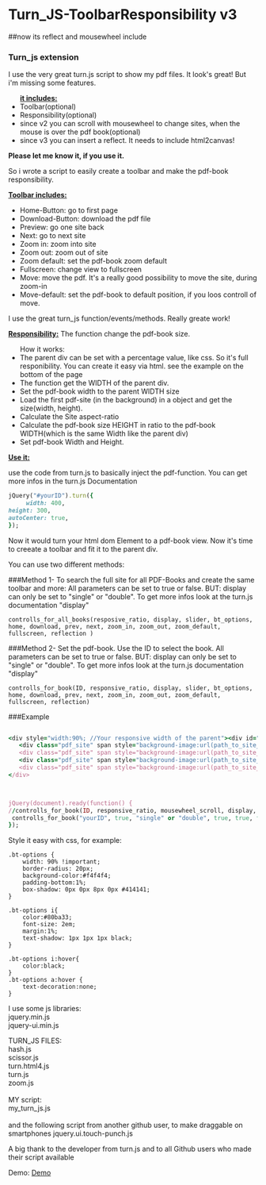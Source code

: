 # Turn_JS-ToolbarResponsibility v3
##now its reflect and mousewheel include
<h3>Turn_js extension</h3>
I use the very great turn.js script to show my pdf files.
It look's great! But i'm missing some features.

<ul><b><u>it includes:</u></b>
<li>Toolbar(optional)</li>
<li>Responsibility(optional)</li>
<li>since v2 you can scroll with mousewheel to change sites, when the mouse is over the pdf book(optional)</li>
<li>since v3 you can insert a reflect. It needs to include html2canvas!</li>
</ul>

<b>Please let me know it, if you use it. </b>

So i wrote a script to easily create a toolbar and make the pdf-book responsibility.

<u><b>Toolbar includes:</b></u>
<ul>
<li>Home-Button: go to first page</li>
<li>Download-Button: download the pdf file</li>
<li>Preview: go one site back</li>
<li>Next: go to next site</li>
<li>Zoom in: zoom into site</li>
<li>Zoom out: zoom out of site</li>
<li>Zoom default: set the pdf-book zoom default</li>
<li>Fullscreen: change view to fullscreen</li>
<li>Move: move the pdf. It's a really good possibility to move the site, during zoom-in</li>
<li>Move-default: set the pdf-book to default position, if you loos controll of move.</li>
</ul>
I use the great turn_js function/events/methods. Really greate work!

<u><b>Responsibility:</u></b>
The function change the pdf-book size. 

<ul>How it works:
<li>The parent div can be set with a percentage value, like css. So it's full responibility. You can create it easy via html. see the example on the bottom of the page</li>
<li>The function get the WIDTH of the parent div.</li>
<li>Set the pdf-book width to the parent WIDTH size</li>
<li>Load the first pdf-site (in the background) in a object and get the size(width, height). </li>
<li>Calculate the Site aspect-ratio</li>
<li>Calculate the pdf-book size HEIGHT in ratio to the pdf-book WIDTH(which is the same Width like the parent div)</li> 
<li>Set pdf-book Width and Height.</li>
</ul>

<u><b>Use it:</u></b><br>

use the code from turn.js to basically inject the pdf-function. You can get more infos in the turn.js Documentation
```ruby
jQuery("#yourID").turn({
     width: 400,
height: 300,
autoCenter: true,
});
```
Now it would turn your html dom Element to a pdf-book view.
Now it's time to creeate a toolbar and fit it to the parent div.

You can use two different methods:

###Method 1- To search the full site for all PDF-Books and create the same toolbar and more:
All parameters can be set to true or false. BUT: display can only be set to "single" or "double". To get more infos look at the turn.js documentation "display" 
```
controlls_for_all_books(resposive_ratio, display, slider, bt_options, home, download, prev, next, zoom_in, zoom_out, zoom_default, fullscreen, reflection )
```

###Method 2- Set the pdf-book. Use the ID to select the book.
All parameters can be set to true or false. BUT: display can only be set to "single" or "double". To get more infos look at the turn.js documentation "display" 

```
controlls_for_book(ID, responsive_ratio, display, slider, bt_options, home, download, prev, next, zoom_in, zoom_out, zoom_default, fullscreen, reflection)
```

###Example
```ruby

<div style="width:90%; //Your responsive width of the parent"><div id="yourID" class="turn_js ui-flipbook" data-pdf-src="path_to_the_pdf_file">
   <div class="pdf_site" span style="background-image:url(path_to_site_1_jpg);"></div>
   <div class="pdf_site" span style="background-image:url(path_to_site_2_jpg);"></div>
   <div class="pdf_site" span style="background-image:url(path_to_site_3_jpg);"></div>
   <div class="pdf_site" span style="background-image:url(path_to_site_1_jpg);"></div>
</div> 



jQuery(document).ready(function() {
//controlls_for_book(ID, responsive_ratio, mousewheel_scroll, display, slider, bt_options, home, download, prev, next, zoom_in, zoom_out, zoom_default, fullscreen, reflection){    
 controlls_for_book("yourID", true, "single" or "double", true, true, false, true, true, true, false, false, false, true, true);
});
``` 

Style it easy with css, for example:
```
.bt-options {
	width: 90% !important;
	border-radius: 20px;
	background-color:#f4f4f4;
	padding-bottom:1%;
	box-shadow: 0px 0px 8px 0px #414141;
} 
   
.bt-options i{
	color:#80ba33;
	font-size: 2em;
	margin:1%;
	text-shadow: 1px 1px 1px black;
}

.bt-options i:hover{
	color:black;
}
.bt-options a:hover {
	text-decoration:none;
}
```

I use some js libraries: <br>
jquery.min.js <br>
jquery-ui.min.js <br>


TURN_JS FILES: <br>
hash.js <br>
scissor.js <br>
turn.html4.js <br>
turn.js <br>
zoom.js <br>
<br>
MY script:<br>
my_turn_js.js <br>
<br>
and the following script from another github user, to make draggable on smartphones
jquery.ui.touch-punch.js  

A big thank to the developer from turn.js and to all Github users who made their script available 

Demo:
<a href="https://rottmanninfo.at/turn_js.html" target="_blank" >Demo</a>
